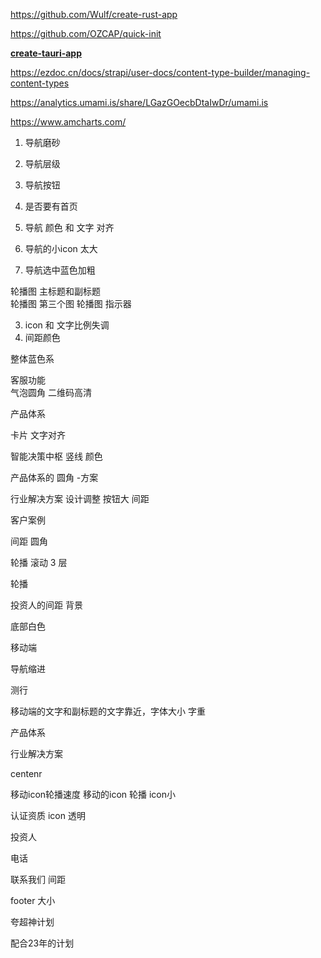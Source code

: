 https://github.com/Wulf/create-rust-app

https://github.com/OZCAP/quick-init


**[ create-tauri-app](https://github.com/tauri-apps/create-tauri-app)**


https://ezdoc.cn/docs/strapi/user-docs/content-type-builder/managing-content-types

https://analytics.umami.is/share/LGazGOecbDtaIwDr/umami.is


https://www.amcharts.com/



1. 导航磨砂

2. 导航层级 
   
4.  导航按钮   
   
5.  是否要有首页
   
6.  导航 颜色 和  文字 对齐  
   
7.  导航的小icon 太大   
8. 导航选中蓝色加粗


轮播图  主标题和副标题  
轮播图  第三个图
轮播图  指示器


3. icon 和 文字比例失调
3.  间距颜色
   

整体蓝色系

 客服功能  
 气泡圆角
 二维码高清


产品体系

卡片 文字对齐

智能决策中枢  竖线 颜色

产品体系的 圆角 -方案


行业解决方案
设计调整
按钮大
间距

客户案例

间距 圆角

轮播  滚动 3 层


轮播



投资人的间距 背景


底部白色



移动端

导航缩进

测行

移动端的文字和副标题的文字靠近，字体大小 字重

产品体系


行业解决方案

centenr




移动icon轮播速度
移动的icon 轮播  icon小


认证资质 icon 透明

投资人

电话

联系我们 间距

footer 大小


夸超神计划

配合23年的计划























































 
 
   
    










